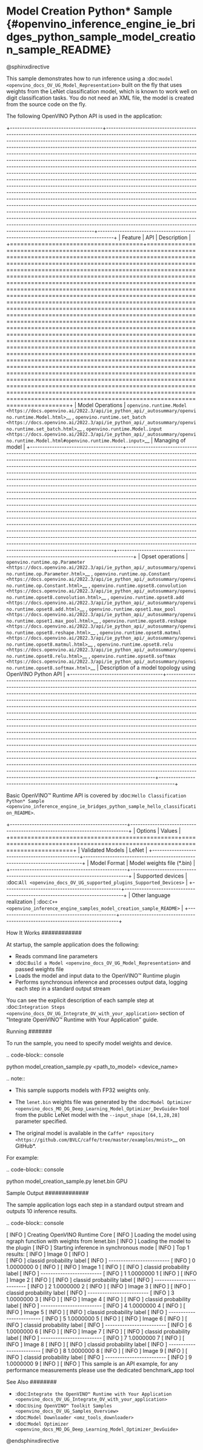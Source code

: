 # Model Creation Python* Sample {#openvino_inference_engine_ie_bridges_python_sample_model_creation_sample_README}

@sphinxdirective

This sample demonstrates how to run inference using a :doc:`model <openvino_docs_OV_UG_Model_Representation>` built on the fly that uses weights from the LeNet classification model, which is known to work well on digit classification tasks. You do not need an XML file, the model is created from the source code on the fly.

The following OpenVINO Python API is used in the application:

+--------------------------------------+-------------------------------------------------------------------------------------------------------------------------------------------------------------------------------------------------------------------------------------------------------------------------------------------------------------------------------------------------------------------------------------------------------------------------------------------------------------------------------------------------------------------------------------------------------------------------------------------------------------------------------------------------------------------------------------------------------------------------------------------------------------------------------------------------------------------------------------------------------------------------------------------------------------------------------------------------------------------------------------------------------------------------------------------------------------------------------------------------------------------------------------------------------------------------------------------------------------------------------------------------------------------------------------------+------------------------------------------------------------------------------------+
| Feature                              | API                                                                                                                                                                                                                                                                                                                                                                                                                                                                                                                                                                                                                                                                                                                                                                                                                                                                                                                                                                                                                                                                                                                                                                                                                                                                                       | Description                                                                        |
+======================================+===========================================================================================================================================================================================================================================================================================================================================================================================================================================================================================================================================================================================================================================================================================================================================================================================================================================================================================================================================================================================================================================================================================================================================================================================================================================================================================+====================================================================================+
| Model Operations                     | `openvino.runtime.Model <https://docs.openvino.ai/2022.3/api/ie_python_api/_autosummary/openvino.runtime.Model.html>`__ , `openvino.runtime.set_batch <https://docs.openvino.ai/2022.3/api/ie_python_api/_autosummary/openvino.runtime.set_batch.html>`__ , `openvino.runtime.Model.input <https://docs.openvino.ai/2022.3/api/ie_python_api/_autosummary/openvino.runtime.Model.html#openvino.runtime.Model.input>`__                                                                                                                                                                                                                                                                                                                                                                                                                                                                                                                                                                                                                                                                                                                                                                                                                                                                    | Managing of model                                                                  |
+--------------------------------------+-------------------------------------------------------------------------------------------------------------------------------------------------------------------------------------------------------------------------------------------------------------------------------------------------------------------------------------------------------------------------------------------------------------------------------------------------------------------------------------------------------------------------------------------------------------------------------------------------------------------------------------------------------------------------------------------------------------------------------------------------------------------------------------------------------------------------------------------------------------------------------------------------------------------------------------------------------------------------------------------------------------------------------------------------------------------------------------------------------------------------------------------------------------------------------------------------------------------------------------------------------------------------------------------+------------------------------------------------------------------------------------+
| Opset operations                     | `openvino.runtime.op.Parameter <https://docs.openvino.ai/2022.3/api/ie_python_api/_autosummary/openvino.runtime.op.Parameter.html>`__ , `openvino.runtime.op.Constant <https://docs.openvino.ai/2022.3/api/ie_python_api/_autosummary/openvino.runtime.op.Constant.html>`__ , `openvino.runtime.opset8.convolution <https://docs.openvino.ai/2022.3/api/ie_python_api/_autosummary/openvino.runtime.opset8.convolution.html>`__ , `openvino.runtime.opset8.add <https://docs.openvino.ai/2022.3/api/ie_python_api/_autosummary/openvino.runtime.opset8.add.html>`__ , `openvino.runtime.opset1.max_pool <https://docs.openvino.ai/2022.3/api/ie_python_api/_autosummary/openvino.runtime.opset1.max_pool.html>`__ , `openvino.runtime.opset8.reshape <https://docs.openvino.ai/2022.3/api/ie_python_api/_autosummary/openvino.runtime.opset8.reshape.html>`__ , `openvino.runtime.opset8.matmul <https://docs.openvino.ai/2022.3/api/ie_python_api/_autosummary/openvino.runtime.opset8.matmul.html>`__ , `openvino.runtime.opset8.relu <https://docs.openvino.ai/2022.3/api/ie_python_api/_autosummary/openvino.runtime.opset8.relu.html>`__ , `openvino.runtime.opset8.softmax <https://docs.openvino.ai/2022.3/api/ie_python_api/_autosummary/openvino.runtime.opset8.softmax.html>`__ | Description of a model topology using OpenVINO Python API                          |
+--------------------------------------+-------------------------------------------------------------------------------------------------------------------------------------------------------------------------------------------------------------------------------------------------------------------------------------------------------------------------------------------------------------------------------------------------------------------------------------------------------------------------------------------------------------------------------------------------------------------------------------------------------------------------------------------------------------------------------------------------------------------------------------------------------------------------------------------------------------------------------------------------------------------------------------------------------------------------------------------------------------------------------------------------------------------------------------------------------------------------------------------------------------------------------------------------------------------------------------------------------------------------------------------------------------------------------------------+------------------------------------------------------------------------------------+

Basic OpenVINO™ Runtime API is covered by :doc:`Hello Classification Python* Sample <openvino_inference_engine_ie_bridges_python_sample_hello_classification_README>`.

+------------------------------------------------+-----------------------------------------------------------------------------+
| Options                                        | Values                                                                      |
+================================================+=============================================================================+
| Validated Models                               | LeNet                                                                       |
+------------------------------------------------+-----------------------------------------------------------------------------+
| Model Format                                   | Model weights file (\*.bin)                                                 |
+------------------------------------------------+-----------------------------------------------------------------------------+
| Supported devices                              | :doc:`All <openvino_docs_OV_UG_supported_plugins_Supported_Devices>`        |
+------------------------------------------------+-----------------------------------------------------------------------------+
| Other language realization                     | :doc:`C++ <openvino_inference_engine_samples_model_creation_sample_README>` |
+------------------------------------------------+-----------------------------------------------------------------------------+

How It Works
############

At startup, the sample application does the following:

- Reads command line parameters
- :doc:`Build a Model <openvino_docs_OV_UG_Model_Representation>` and passed weights file
- Loads the model and input data to the OpenVINO™ Runtime plugin
- Performs synchronous inference and processes output data, logging each step in a standard output stream


You can see the explicit description of each sample step at :doc:`Integration Steps <openvino_docs_OV_UG_Integrate_OV_with_your_application>` section of "Integrate OpenVINO™ Runtime with Your Application" guide.

Running
#######

To run the sample, you need to specify model weights and device.

.. code-block:: console
   
   python model_creation_sample.py <path_to_model> <device_name>

.. note::
   
   - This sample supports models with FP32 weights only.
   
   - The ``lenet.bin`` weights file was generated by the :doc:`Model Optimizer <openvino_docs_MO_DG_Deep_Learning_Model_Optimizer_DevGuide>` tool from the public LeNet model with the ``--input_shape [64,1,28,28]`` parameter specified.  
   
   - The original model is available in the `Caffe* repository <https://github.com/BVLC/caffe/tree/master/examples/mnist>`__ on GitHub\*.

For example:

.. code-block:: console
   
   python model_creation_sample.py lenet.bin GPU

Sample Output
#############

The sample application logs each step in a standard output stream and outputs 10 inference results.

.. code-block:: console
   
   [ INFO ] Creating OpenVINO Runtime Core
   [ INFO ] Loading the model using ngraph function with weights from lenet.bin
   [ INFO ] Loading the model to the plugin
   [ INFO ] Starting inference in synchronous mode
   [ INFO ] Top 1 results: 
   [ INFO ] Image 0
   [ INFO ]        
   [ INFO ] classid probability label
   [ INFO ] -------------------------
   [ INFO ] 0       1.0000000   0
   [ INFO ]
   [ INFO ] Image 1
   [ INFO ]
   [ INFO ] classid probability label
   [ INFO ] -------------------------
   [ INFO ] 1       1.0000000   1
   [ INFO ]
   [ INFO ] Image 2
   [ INFO ] 
   [ INFO ] classid probability label
   [ INFO ] -------------------------
   [ INFO ] 2       1.0000000   2
   [ INFO ]
   [ INFO ] Image 3
   [ INFO ]
   [ INFO ] classid probability label
   [ INFO ] -------------------------
   [ INFO ] 3       1.0000000   3
   [ INFO ]
   [ INFO ] Image 4
   [ INFO ]
   [ INFO ] classid probability label
   [ INFO ] -------------------------
   [ INFO ] 4       1.0000000   4
   [ INFO ]
   [ INFO ] Image 5
   [ INFO ]
   [ INFO ] classid probability label
   [ INFO ] -------------------------
   [ INFO ] 5       1.0000000   5
   [ INFO ]
   [ INFO ] Image 6
   [ INFO ]
   [ INFO ] classid probability label
   [ INFO ] -------------------------
   [ INFO ] 6       1.0000000   6
   [ INFO ]
   [ INFO ] Image 7
   [ INFO ]
   [ INFO ] classid probability label
   [ INFO ] -------------------------
   [ INFO ] 7       1.0000000   7
   [ INFO ]
   [ INFO ] Image 8
   [ INFO ]
   [ INFO ] classid probability label
   [ INFO ] -------------------------
   [ INFO ] 8       1.0000000   8
   [ INFO ]
   [ INFO ] Image 9
   [ INFO ]
   [ INFO ] classid probability label
   [ INFO ] -------------------------
   [ INFO ] 9       1.0000000   9
   [ INFO ]
   [ INFO ] This sample is an API example, for any performance measurements please use the dedicated benchmark_app tool

See Also
########

- :doc:`Integrate the OpenVINO™ Runtime with Your Application <openvino_docs_OV_UG_Integrate_OV_with_your_application>`
- :doc:`Using OpenVINO™ Toolkit Samples <openvino_docs_OV_UG_Samples_Overview>`
- :doc:`Model Downloader <omz_tools_downloader>`
- :doc:`Model Optimizer <openvino_docs_MO_DG_Deep_Learning_Model_Optimizer_DevGuide>`

@endsphinxdirective

